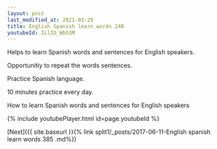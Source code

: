 ```yaml
---
layout: post
last_modified_at: 2021-03-29
title: English Spanish learn words 248 
youtubeId: ILlIO_WbSSM
---
```

 
 
Helps to learn Spanish words and sentences for English speakers.

Opportunitiy to repeat the words sentences. 

Practice Spanish language. 
 
10 minutes practice every day. 
 
How to learn Spanish words and sentences for English speakers 
 
{% include youtubePlayer.html id=page.youtubeId %}
 
 
[Next]({{ site.baseurl }}{% link  split1/_posts/2017-06-11-English spanish learn words 385 .md%})
 
